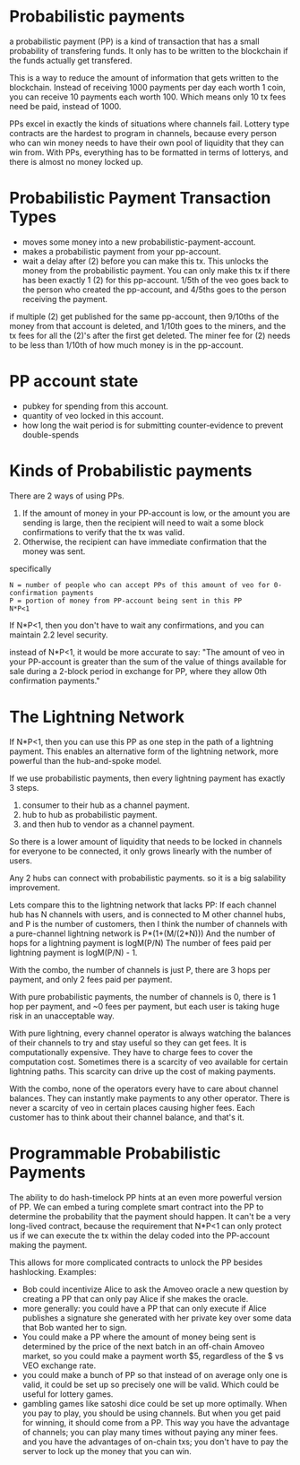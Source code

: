 Probabilistic payments
===========

a probabilistic payment (PP) is a kind of transaction that has a small probability of transfering funds. It only has to be written to the blockchain if the funds actually get transfered.

This is a way to reduce the amount of information that gets written to the blockchain. Instead of receiving 1000 payments per day each worth 1 coin, you can receive 10 payments each worth 100. Which means only 10 tx fees need be paid, instead of 1000.

PPs excel in exactly the kinds of situations where channels fail.
Lottery type contracts are the hardest to program in channels, because every person who can win money needs to have their own pool of liquidity that they can win from.
With PPs, everything has to be formatted in terms of lotterys, and there is almost no money locked up.

Probabilistic Payment Transaction Types
==========

* moves some money into a new probabilistic-payment-account.
* makes a probabilistic payment from your pp-account.
* wait a delay after (2) before you can make this tx. This unlocks the money from the probabilistic payment. You can only make this tx if there has been exactly 1 (2) for this pp-account. 1/5th of the veo goes back to the person who created the pp-account, and 4/5ths goes to the person receiving the payment.

if multiple (2) get published for the same pp-account, then 9/10ths of the money from that account is deleted, and 1/10th goes to the miners, and the tx fees for all the (2)'s after the first get deleted.
The miner fee for (2) needs to be less than 1/10th of how much money is in the pp-account.

PP account state
=======

* pubkey for spending from this account.
* quantity of veo locked in this account.
* how long the wait period is for submitting counter-evidence to prevent double-spends


Kinds of Probabilistic payments
=========

There are 2 ways of using PPs.
1) If the amount of money in your PP-account is low, or the amount you are sending is large, then the recipient will need to wait a some block confirmations to verify that the tx was valid.
2) Otherwise, the recipient can have immediate confirmation that the money was sent.

specifically
```
N = number of people who can accept PPs of this amount of veo for 0-confirmation payments
P = portion of money from PP-account being sent in this PP
N*P<1
```
If N*P<1, then you don't have to wait any confirmations, and you can maintain 2.2 level security.

instead of N*P<1, it would be more accurate to say: "The amount of veo in your PP-account is greater than the sum of the value of things available for sale during a 2-block period in exchange for PP, where they allow 0th confirmation payments."


The Lightning Network
==========

If N*P<1, then you can use this PP as one step in the path of a lightning payment.
This enables an alternative form of the lightning network, more powerful than the hub-and-spoke model.

If we use probabilistic payments, then every lightning payment has exactly 3 steps.

1) consumer to their hub as a channel payment.
2) hub to hub as probabilistic payment.
3) and then hub to vendor as a channel payment.

So there is a lower amount of liquidity that needs to be locked in channels for everyone to be connected, it only grows linearly with the number of users.

Any 2 hubs can connect with probabilistic payments. so it is a big salability improvement.

Lets compare this to the lightning network that lacks PP:
If each channel hub has N channels with users, and is connected to M other channel hubs, and P is the number of customers, then I think the number of channels with a pure-channel lightning network is P*(1+(M/(2*N)))
And the number of hops for a lightning payment is logM(P/N)
The number of fees paid per lightning payment is logM(P/N) - 1.

With the combo, the number of channels is just P, there are 3 hops per payment, and only 2 fees paid per payment.

With pure probabilistic payments, the number of channels is 0, there is 1 hop per payment, and ~0 fees per payment, but each user is taking huge risk in an unacceptable way.

With pure lightning, every channel operator is always watching the balances of their channels to try and stay useful so they can get fees. It is computationally expensive.
They have to charge fees to cover the computation cost.
Sometimes there is a scarcity of veo available for certain lightning paths. This scarcity can drive up the cost of making payments.

With the combo, none of the operators every have to care about channel balances.
They can instantly make payments to any other operator.
There is never a scarcity of veo in certain places causing higher fees.
Each customer has to think about their channel balance, and that's it.


Programmable Probabilistic Payments
========

The ability to do hash-timelock PP hints at an even more powerful version of PP.
We can embed a turing complete smart contract into the PP to determine the probability that the payment should happen.
It can't be a very long-lived contract, because the requirement that N*P<1 can only protect us if we can execute the tx within the delay coded into the PP-account making the payment.

This allows for more complicated contracts to unlock the PP besides hashlocking. Examples:
* Bob could incentivize Alice to ask the Amoveo oracle a new question by creating a PP that can only pay Alice if she makes the oracle.
* more generally: you could have a PP that can only execute if Alice publishes a signature she generated with her private key over some data that Bob wanted her to sign.
* You could make a PP where the amount of money being sent is determined by the price of the next batch in an off-chain Amoveo market, so you could make a payment worth $5, regardless of the $ vs VEO exchange rate.
* you could make a bunch of PP so that instead of on average only one is valid, it could be set up so precisely one will be valid. Which could be useful for lottery games.
* gambling games like satoshi dice could be set up more optimally. When you pay to play, you should be using channels. But when you get paid for winning, it should come from a PP. This way you have the advantage of channels; you can play many times without paying any miner fees. and you have the advantages of on-chain txs; you don't have to pay the server to lock up the money that you can win.




